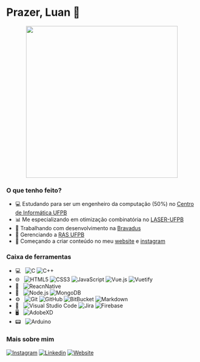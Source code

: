 # Prazer, Luan 👋

<p align="center">
    <img src="https://media.giphy.com/media/13HgwGsXF0aiGY/giphy.gif" alt="" width="400" />
</p>

### O que tenho feito?
- :computer: Estudando para ser um engenheiro da computação (50%) no [Centro de Informática UFPB](http://ci.ufpb.br/)
- :bar_chart: Me especializando em otimização combinatória no [LASER-UFPB](https://laser.ci.ufpb.br/)
- :office: Trabalhando com desenvolvimento na [Bravadus](https://bravadus.com.br/)
- :robot: Gerenciando a [RAS UFPB](https://www.instagram.com/rasufpb/)
- :bookmark_tabs: Começando a criar conteúdo no meu [website](lenildoluan.com) e [instagram](https://www.instagram.com/lenildoluan/)

### Caixa de ferramentas 

- 💻 &nbsp;
  ![C](https://img.shields.io/badge/-C-333333?style=flat&logo=C)
  ![C++](https://img.shields.io/badge/-C++-333333?style=flat&logo=C%2B%2B)
- 🌐 &nbsp;
  ![HTML5](https://img.shields.io/badge/-HTML5-333333?style=flat&logo=HTML5)
  ![CSS3](https://img.shields.io/badge/-CSS3-333333?style=flat&logo=CSS3&logoColor=1572B6)
  ![JavaScript](https://img.shields.io/badge/-JavaScript-333333?style=flat&logo=javascript)
  ![Vue.js](https://img.shields.io/badge/-Vue.js-333333?style=flat&logo=Vue.js)
  ![Vuetify](https://img.shields.io/badge/-Vuetify-333333?style=flat&logo=Vuetify)
- :iphone: &nbsp;
  ![ReacnNative](https://img.shields.io/badge/-ReacnNative-333333?style=flat&logo=react)
- :minidisc: &nbsp;
  ![Node.js](https://img.shields.io/badge/-Node.js-333333?style=flat&logo=node.js)
  ![MongoDB](https://img.shields.io/badge/-MongoDB-333333?style=flat&logo=mongodb)
- ⚙️ &nbsp;
  ![Git](https://img.shields.io/badge/-Git-333333?style=flat&logo=git)
  ![GitHub](https://img.shields.io/badge/-GitHub-333333?style=flat&logo=github)
  ![BitBucket](https://img.shields.io/badge/-BitBucket-333333?style=flat&logo=BitBucket)
  ![Markdown](https://img.shields.io/badge/-Markdown-333333?style=flat&logo=markdown)
- 🔧 &nbsp;
  ![Visual Studio Code](https://img.shields.io/badge/-Visual%20Studio%20Code-333333?style=flat&logo=visual-studio-code&logoColor=007ACC)
  ![Jira](https://img.shields.io/badge/-Jira-333333?style=flat&logo=Jira)
  ![Firebase](https://img.shields.io/badge/-Firebase-333333?style=flat&logo=Firebase)
- 🖥 &nbsp;
  ![AdobeXD](https://img.shields.io/badge/-AdobeXD-333333?style=flat&logo=adobe-xd)
- :pager: &nbsp;
  ![Arduino](https://img.shields.io/badge/-Arduino-333333?style=flat&logo=arduino)


### Mais sobre mim

  [![Instagram](https://img.shields.io/badge/-Instagram-333333?style=flat&logo=instagram)](https://www.instagram.com/lenildoluan/)
  [![Linkedin](https://img.shields.io/badge/-Linkedin-333333?style=flat&logo=Linkedin)](https://www.linkedin.com/in/lenildoluan/)
  [![Website](https://img.shields.io/badge/-Website-333333?style=flat&logo=google-chrome)](https://lenildoluan.com/)

